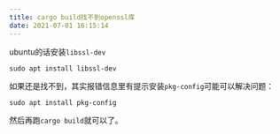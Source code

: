 ```yaml
---
title: cargo build找不到openssl库
date: 2021-07-01 16:15:14
---
```


ubuntu的话安装```libssl-dev```
```shell
sudo apt install libssl-dev
```
如果还是找不到，其实报错信息里有提示安装```pkg-config```可能可以解决问题：
```shell
sudo apt install pkg-config
```
然后再跑```cargo build```就可以了。
